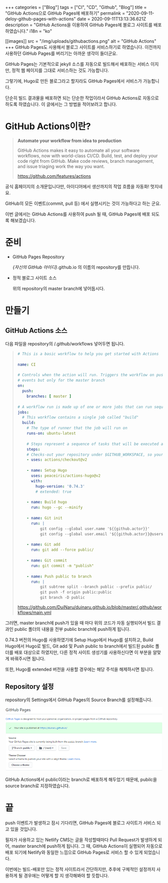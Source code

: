 +++
categories = ["Blog"]
tags = ["CI", "CD", "Github", "Blog"]
title = "GitHub Actions으로 GitHub Pages에 배포하기"
permalink = "2020-09-11-deloy-github-pages-with-actions"
date = 2020-09-11T13:13:36.621Z
description = "GitHub Actions을 이용하여 GitHub Pages에 블로그 사이트를 배포하였습니다."
i18n = "ko"

[[images]]
src = "/img/uploads/githubactions.png"
alt = "GitHub Actions"
+++
GitHub Pages도 사용해서 블로그 사이트를 서비스하기로 하였습니다. 이전까지 사용하던 GitHub Pages를 버리기는 아까운 생각이 들더군요.

GitHub Pages는 기본적으로 jekyll 소스를 자동으로 빌드해서 배포하는 서비스 이지만, 정적 웹 페이지를 그대로 서비스하는 것도 가능합니다.

그렇기에, Hugo로 만든 블로그라고 할지라도 GitHub Pages에서 서비스가 가능합니다.

단순히 빌드 결과물을 배포하면 되는 단순한 작업이라서 GitHub Actions로 자동으로 하도록 하였습니다. 이 글에서는 그 방법을 적어보려고 합니다.

# GitHub Actions이란?

> **Automate your workflow from idea to production**
>
> GitHub Actions makes it easy to automate all your software workflows, now with world-class CI/CD. Build, test, and deploy your code right from GitHub. Make code reviews, branch management, and issue triaging work the way you want.
>
> <https://github.com/features/actions>

공식 홈페이지의 소개문입니다만, 아이디어에서 생산까지의 작업 흐름을 자동화! 멋지네요.

GitHub의 모든 이벤트(commit, pull 등) 에서 실행시키는 것이 가능하다고 하는 군요.

이번 글에서는 GitHub Actions를 사용하여 push 될 때, GitHub Pages에 배포 되도록 해보겠습니다.

# 준비

* GitHub Pages Repository

  *{자신의 GitHub 아이디}*.github.io 의 이름의 repository를 만듭니다.
* 정적 블로그 사이트 소스

  위의 repository의 master branch에 넣어둡시다.

# 만들기

## GitHub Actions 소스

다음 파일을 repository의 /.github/workflows 넣어두면 됩니다.

> ```yaml
> # This is a basic workflow to help you get started with Actions
>
> name: CI
>
> # Controls when the action will run. Triggers the workflow on push or pull request
> # events but only for the master branch
> on:
>   push:
>     branches: [ master ]
>
> # A workflow run is made up of one or more jobs that can run sequentially or in parallel
> jobs:
>   # This workflow contains a single job called "build"
>   build:
>     # The type of runner that the job will run on
>     runs-on: ubuntu-latest
>
>     # Steps represent a sequence of tasks that will be executed as part of the job
>     steps:
>     # Checks-out your repository under $GITHUB_WORKSPACE, so your job can access it
>     - uses: actions/checkout@v2
>
>     - name: Setup Hugo
>       uses: peaceiris/actions-hugo@v2
>       with:
>         hugo-version: '0.74.3'
>         # extended: true
>       
>     - name: Build hugo
>       run: hugo --gc --minify
>       
>     - name: Git init
>       run: |
>           git config --global user.name '${{github.actor}}'
>           git config --global user.email '${{github.actor}}@users.noreply.github.com'
>           
>     - name: Git add
>       run: git add --force public/
>     
>     - name: Git commit
>       run: git commit -m "publish"
>
>     - name: Push public to branch
>       run: |
>           git subtree split --branch public --prefix public/
>           git push -f origin public:public
>           git branch -D public
> ```
>
> <https://github.com/DuiNaru/duinaru.github.io/blob/master/.github/workflows/main.yml>

그러면, master branch에 push가 있을 때 마다 위의 코드가 자동 실행되어서 빌드 결과인 public 폴더의 내용을 전부 public branch에 push하게 됩니다.

0.74.3 버전의 Hugo를 사용하였기에 Setup Hugo에서 Hugo를 설치하고, Build Hugo에서 Hugo로 빌드, Git add 및 Push public to branch에서 빌드된 public 폴더를 배포 대상으로 하였지만, 다른 정적 사이트 생성기를 사용하신다면 이 부분을 알맞게 바꿔주시면 됩니다.

또한, Hugo를 extended 버전을 사용할 경우에는 해당 주석을 해제하시면 됩니다.

## Repository 설정

repository의 Settings에서 GitHub Pages의 Source Branch를 설정해줍니다.

![Source Branch](/img/uploads/githubpages_sourcebranch.png)

GitHub Actions에서 public이라는 branch로 배포하게 해두었기 때문에, pubilc을 source branch로 지정하였습니다.

# 끝

push 이벤트가 발생하고 잠시 기다리면, GitHub Pages에 블로그 사이트가 서비스 되고 있을 것입니다.

필자가 사용하고 있는 Netlify CMS는 글을 작성할때마다 Pull Request가 발생하게 되어, master branch에 push하게 됩니다. 그 때, GitHub Actions이 실행되어 자동으로 배포 되기에 Netlify와 동일한 느낌으로 GitHub Pages로 서비스 할 수 있게 되었습니다.

이번에는 빌드-배포만 있는 정적 사이트라서 간단하지만, 추후에 구체적인 설정까지 사용하게 될 경우에는 어떻게 할 지 생각해봐야 할 듯합니다.
